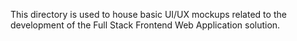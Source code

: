 This directory is used to house basic UI/UX mockups related to the development of the Full Stack Frontend Web Application solution.